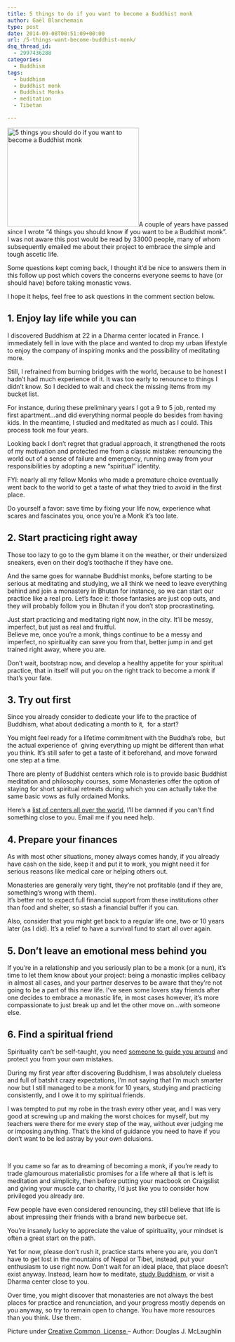 ```yaml
---
title: 5 things to do if you want to become a Buddhist monk
author: Gaël Blanchemain
type: post
date: 2014-09-08T00:51:09+00:00
url: /5-things-want-become-buddhist-monk/
dsq_thread_id:
  - 2997436288
categories:
  - Buddhism
tags:
  - buddhism
  - Buddhist monk
  - Buddhist Monks
  - meditation
  - Tibetan

---
```

<img class="alignleft size-medium wp-image-8534" src="http://www.gr0wing.com/wp-content/uploads/2014/09/5-things-you-should-do-if-you-want-to-become-a-Buddhist-monk-300x225.jpg" alt="5 things you should do if you want to become a Buddhist monk" width="300" height="225" srcset="https://www.gr0wing.com/wp-content/uploads/2014/09/5-things-you-should-do-if-you-want-to-become-a-Buddhist-monk-300x225.jpg 300w, https://www.gr0wing.com/wp-content/uploads/2014/09/5-things-you-should-do-if-you-want-to-become-a-Buddhist-monk-150x112.jpg 150w, https://www.gr0wing.com/wp-content/uploads/2014/09/5-things-you-should-do-if-you-want-to-become-a-Buddhist-monk.jpg 1024w" sizes="(max-width: 300px) 100vw, 300px" />A couple of years have passed since I wrote &#8220;4 things you should know if you want to be a Buddhist monk&#8221;. I was not aware this post would be read by 33000 people, many of whom subsequently emailed me about their project to embrace the simple and tough ascetic life.

Some questions kept coming back, I thought it&#8217;d be nice to answers them in this follow up post which covers the concerns everyone seems to have (or should have) before taking monastic vows.

I hope it helps, feel free to ask questions in the comment section below.

## 1. Enjoy lay life while you can

I discovered Buddhism at 22 in a Dharma center located in France. I immediately fell in love with the place and wanted to drop my urban lifestyle to enjoy the company of inspiring monks and the possibility of meditating more.

Still, I refrained from burning bridges with the world, because to be honest I hadn&#8217;t had much experience of it. It was too early to renounce to things I didn&#8217;t know. So I decided to wait and check the missing items from my bucket list.

For instance, during these preliminary years I got a 9 to 5 job, rented my first apartment&#8230;and did everything normal people do besides from having kids. In the meantime, I studied and meditated as much as I could. This process took me four years.

Looking back I don&#8217;t regret that gradual approach, it strengthened the roots of my motivation and protected me from a classic mistake: renouncing the world out of a sense of failure and emergency, running away from your responsibilities by adopting a new &#8220;spiritual&#8221; identity.

FYI: nearly all my fellow Monks who made a premature choice eventually went back to the world to get a taste of what they tried to avoid in the first place.

Do yourself a favor: save time by fixing your life now, experience what scares and fascinates you, once you&#8217;re a Monk it&#8217;s too late.

## 2. Start practicing right away

Those too lazy to go to the gym blame it on the weather, or their undersized sneakers, even on their dog&#8217;s toothache if they have one.

And the same goes for wannabe Buddhist monks, before starting to be serious at meditating and studying, we all think we need to leave everything behind and join a monastery in Bhutan for instance, so we can start our practice like a real pro. Let&#8217;s face it: those fantasies are just cop outs, and they will probably follow you in Bhutan if you don&#8217;t stop procrastinating.

Just start practicing and meditating right now, in the city. It&#8217;ll be messy, imperfect, but just as real and fruitful.  
Believe me, once you&#8217;re a monk, things continue to be a messy and imperfect, no spirituality can save you from that, better jump in and get trained right away, where you are.

Don&#8217;t wait, bootstrap now, and develop a healthy appetite for your spiritual practice, that in itself will put you on the right track to become a monk if that&#8217;s your fate.

## 3. Try out first

Since you already consider to dedicate your life to the practice of Buddhism, what about dedicating a month to it,  for a start?

You might feel ready for a lifetime commitment with the Buddha&#8217;s robe,  but the actual experience of  giving everything up might be different than what you think. It&#8217;s still safer to get a taste of it beforehand, and move forward one step at a time.

There are plenty of Buddhist centers which role is to provide basic Buddhist meditation and philosophy courses, some Monasteries offer the option of staying for short spiritual retreats during which you can actually take the same basic vows as fully ordained Monks.

Here&#8217;s a <a href="http://www.buddhanet.info/wbd/" target="_blank">list of centers all over the world</a>, I&#8217;ll be damned if you can&#8217;t find something close to you. Email me if you need help.

## 4. Prepare your finances

As with most other situations, money always comes handy, if you already have cash on the side, keep it and put it to work, you might need it for serious reasons like medical care or helping others out.

Monasteries are generally very tight, they&#8217;re not profitable (and if they are, something&#8217;s wrong with them).  
It&#8217;s better not to expect full financial support from these institutions other than food and shelter, so stash a financial buffer if you can.

Also, consider that you might get back to a regular life one, two or 10 years later (as I did). It&#8217;s a relief to have a survival fund to start all over again.

## 5. Don&#8217;t leave an emotional mess behind you

If you&#8217;re in a relationship and you seriously plan to be a monk (or a nun), it&#8217;s time to let them know about your project: being a monastic implies celibacy in almost all cases, and your partner deserves to be aware that they&#8217;re not going to be a part of this new life. I&#8217;ve seen some lovers stay friends after one decides to embrace a monastic life, in most cases however, it&#8217;s more compassionate to just break up and let the other move on…with someone else.

## 6. Find a spiritual friend

Spirituality can&#8217;t be self-taught, you need <a title="How to choose a spiritual master" href="http://www.gr0wing.com/how-to-choose-a-spiritual-master/" target="_blank">someone to guide you around</a> and protect you from your own mistakes.

During my first year after discovering Buddhism, I was absolutely clueless and full of batshit crazy expectations, I&#8217;m not saying that I&#8217;m much smarter now but I still managed to be a monk for 10 years, studying and practicing consistently, and I owe it to my spiritual friends.

I was tempted to put my robe in the trash every other year, and I was very good at screwing up and making the worst choices for myself, but my teachers were there for me every step of the way, without ever judging me or imposing anything. That&#8217;s the kind of guidance you need to have if you don&#8217;t want to be led astray by your own delusions.

&nbsp;

If you came so far as to dreaming of becoming a monk, if you&#8217;re ready to trade glamourous materialistic promises for a life where all that is left is meditation and simplicity, then before putting your macbook on Craigslist and giving your muscle car to charity, I&#8217;d just like you to consider how privileged you already are.

Few people have even considered renouncing, they still believe that life is about impressing their friends with a brand new barbecue set.

You&#8217;re insanely lucky to appreciate the value of spirituality, your mindset is often a great start on the path.

Yet for now, please don&#8217;t rush it, practice starts where you are, you don&#8217;t have to get lost in the mountains of Nepal or Tibet, instead, put your enthusiasm to use right now. Don&#8217;t wait for an ideal place, that place doesn&#8217;t exist anyway. Instead, learn how to meditate, [study Buddhism][1], or visit a Dharma center close to you.

Over time, you might discover that monasteries are not always the best places for practice and renunciation, and your progress mostly depends on you anyway, so try to remain open to change. You have more resources than you think. Use them.

Picture under <a href="http://creativecommons.org/licenses/by/2.5/" target="_blank">Creative Common  License </a>&#8211; Author: Douglas J. McLaughlin

 [1]: http://www.gr0wing.com/buddhism-absolute-beginners-tutorial
